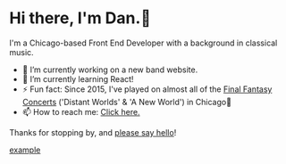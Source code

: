 # Hi there, I'm Dan.👋
I'm a Chicago-based Front End Developer with a background in classical music.

- 🔭 I’m currently working on a new band website.
- 🌱 I’m currently learning React! 
- ⚡ Fun fact: Since 2015, I've played on almost all of the [Final Fantasy Concerts](https://ffdistantworlds.com/concert/ffvii-chicago/) ('Distant Worlds' & 'A New World') in Chicago🎵
- 📫 How to reach me: <a href="https://danielwon.dev/" target="_blank">Click here.</a>

Thanks for stopping by, and <a href="https://twitter.com/nuovodw/" target="_blank">please say hello</a>!

<a href="http://example.com/" target="_blank">example</a>

<!--
**nuovodw/nuovodw** is a ✨ _special_ ✨ repository because its `README.md` (this file) appears on your GitHub profile.

Here are some ideas to get you started:

- 🔭 I’m currently working on ...
- 🌱 I’m currently learning ...
- 👯 I’m looking to collaborate on ...
- 🤔 I’m looking for help with ...
- 💬 Ask me about ...
- 📫 How to reach me: ...
- 😄 Pronouns: ...
- ⚡ Fun fact: ...
-->
